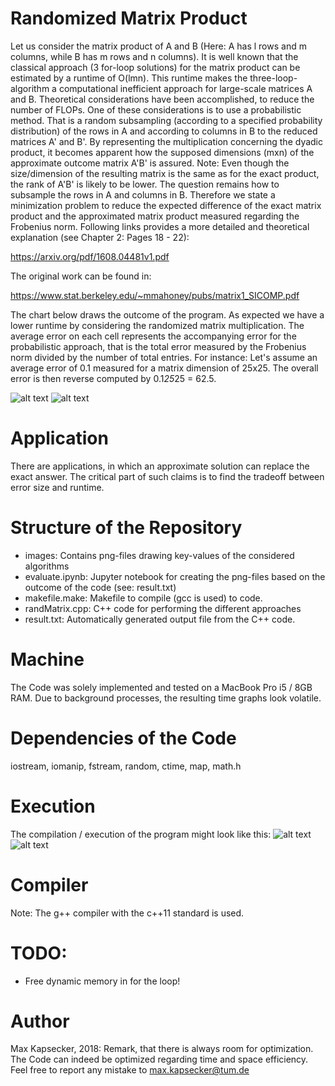# Randomized Matrix Product
Let us consider the matrix product of A and B (Here: A has l rows and m columns, while B has m rows and n columns).
It is well known that the classical approach (3 for-loop solutions) for the matrix product can be estimated by a runtime of O(lmn). This runtime makes the three-loop-algorithm a computational inefficient approach for large-scale matrices A and B. Theoretical considerations have been accomplished, to reduce the number of FLOPs. One of these considerations is to use a probabilistic method. That is a random subsampling (according to a specified probability distribution) of the rows in A and according to columns in B to the reduced matrices A' and B'. By representing the multiplication concerning the dyadic product, it becomes apparent how the supposed dimensions (mxn) of the approximate outcome matrix A'B' is assured. Note: Even though the size/dimension of the resulting matrix is the same as for the exact product, the rank of A'B' is likely to be lower. The question remains how to subsample the rows in A and columns in B. Therefore we state a minimization problem to reduce the expected difference of the exact matrix product and the approximated matrix product measured regarding the Frobenius norm. Following links provides a more detailed and theoretical explanation (see Chapter 2: Pages 18 - 22):

https://arxiv.org/pdf/1608.04481v1.pdf

The original work can be found in:

https://www.stat.berkeley.edu/~mmahoney/pubs/matrix1_SICOMP.pdf

The chart below draws the outcome of the program. As expected we have a lower runtime by considering the randomized matrix multiplication. The average error on each cell represents the accompanying error for the probabilistic approach, that is the total error measured by the Frobenius norm divided by the number of total entries. For instance: Let's assume an average error of 0.1 measured for a matrix dimension of 25x25. The overall error is then reverse computed by 0.1*25*25 = 62.5.

![alt text](https://github.com/NumericalMax/RandomizedMatrixProduct/blob/master/images/all_avg_Uniform.png)
![alt text](https://github.com/NumericalMax/RandomizedMatrixProduct/blob/master/images/all_avg_Custom.png)

# Application
There are applications, in which an approximate solution can replace the exact answer. The critical part of such claims is to find the tradeoff between error size and runtime.

# Structure of the Repository
- images: Contains png-files drawing key-values of the considered algorithms
- evaluate.ipynb: Jupyter notebook for creating the png-files based on the outcome of the code (see: result.txt)
- makefile.make: Makefile to compile (gcc is used) to code.
- randMatrix.cpp: C++ code for performing the different approaches
- result.txt: Automatically generated output file from the C++ code.

# Machine
The Code was solely implemented and tested on a MacBook Pro i5 / 8GB RAM. Due to background processes, the resulting time graphs look volatile.

# Dependencies of the Code
iostream, iomanip, fstream, random, ctime, map, math.h

# Execution
The compilation / execution of the program might look like this:
![alt text](https://github.com/NumericalMax/RandomizedMatrixProduct/blob/master/images/run_0.png)
![alt text](https://github.com/NumericalMax/RandomizedMatrixProduct/blob/master/images/run_1.png)

# Compiler
Note: The g++ compiler with the c++11 standard is used.

# TODO:
- Free dynamic memory in for the loop! 

# Author
Max Kapsecker, 2018: Remark, that there is always room for optimization. The Code can indeed be optimized regarding time and space efficiency. Feel free to report any mistake to max.kapsecker@tum.de
